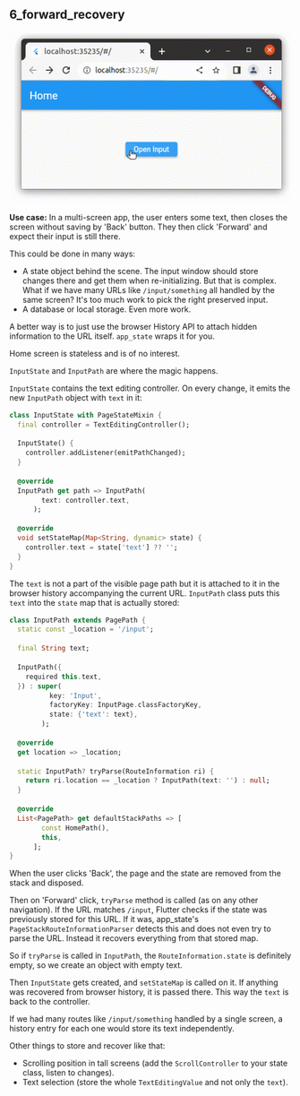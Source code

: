 ## 6_forward_recovery

![Recovering Unsaved Input on Back and Forward Navigation](https://raw.githubusercontent.com/alexeyinkin/flutter-app-state/main/img/recovering-unsaved-input.gif)

**Use case:** In a multi-screen app, the user enters some text,
then closes the screen without saving by 'Back' button.
They then click 'Forward' and expect their input is still there.

This could be done in many ways:

- A state object behind the scene.
  The input window should store changes there and get them when re-initializing.
  But that is complex. What if we have many URLs like `/input/something`
  all handled by the same screen? It's too much work to pick the right preserved input.
- A database or local storage. Even more work.

A better way is to just use the browser History API to attach hidden information to the URL itself.
`app_state` wraps it for you.

Home screen is stateless and is of no interest.

`InputState` and `InputPath` are where the magic happens.

`InputState` contains the text editing controller.
On every change, it emits the new `InputPath` object with `text` in it:

```dart
class InputState with PageStateMixin {
  final controller = TextEditingController();

  InputState() {
    controller.addListener(emitPathChanged);
  }

  @override
  InputPath get path => InputPath(
        text: controller.text,
      );

  @override
  void setStateMap(Map<String, dynamic> state) {
    controller.text = state['text'] ?? '';
  }
}
```

The `text` is not a part of the visible page path but it is attached to it
in the browser history accompanying the current URL.
`InputPath` class puts this `text` into the `state` map that is actually stored:

```dart
class InputPath extends PagePath {
  static const _location = '/input';

  final String text;

  InputPath({
    required this.text,
  }) : super(
          key: 'Input',
          factoryKey: InputPage.classFactoryKey,
          state: {'text': text},
        );

  @override
  get location => _location;

  static InputPath? tryParse(RouteInformation ri) {
    return ri.location == _location ? InputPath(text: '') : null;
  }

  @override
  List<PagePath> get defaultStackPaths => [
        const HomePath(),
        this,
      ];
}
```

When the user clicks 'Back', the page and the state are removed from the stack and disposed.

Then on 'Forward' click, `tryParse` method is called (as on any other navigation).
If the URL matches `/input`, Flutter checks if the state was previously stored for this URL.
If it was, app_state's `PageStackRouteInformationParser` detects this
and does not even try to parse the URL.
Instead it recovers everything from that stored map.

So if `tryParse` is called in `InputPath`, the `RouteInformation.state` is definitely empty,
so we create an object with empty text.

Then `InputState` gets created, and `setStateMap` is called on it.
If anything was recovered from browser history, it is passed there.
This way the `text` is back to the controller.

If we had many routes like `/input/something` handled by a single screen,
a history entry for each one would store its text independently.

Other things to store and recover like that:

- Scrolling position in tall screens
  (add the `ScrollController` to your state class, listen to changes).
- Text selection (store the whole `TextEditingValue` and not only the `text`).
